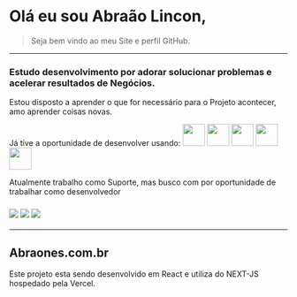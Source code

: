 # Olá eu sou Abraão Lincon,
> Seja bem vindo ao meu Site e perfil GitHub.

 ---

### Estudo desenvolvimento por adorar solucionar problemas e acelerar resultados de Negócios.

Estou disposto a aprender o que for necessário para o Projeto acontecer, amo aprender coisas novas.

Já tive a oportunidade de desenvolver usando: <img src="https://cdn.jsdelivr.net/gh/devicons/devicon/icons/html5/html5-plain-wordmark.svg" width="40" height="40" /> <img src="https://cdn.jsdelivr.net/gh/devicons/devicon/icons/css3/css3-plain-wordmark.svg" width="40" height="40" /> <img src="https://cdn.jsdelivr.net/gh/devicons/devicon/icons/javascript/javascript-plain.svg" width="40" height="40" /> <img src="https://cdn.jsdelivr.net/gh/devicons/devicon/icons/react/react-original-wordmark.svg" width="40" height="40" /> <img src="https://cdn.jsdelivr.net/gh/devicons/devicon/icons/git/git-original.svg" width="40" height="40" />
          
Atualmente trabalho como Suporte, mas busco com por oportunidade de trabalhar como desenvolvedor

### <a href="https://instagram.com/Abraones_" target="_blank"><img src="https://img.shields.io/badge/-Instagram-%23E4405F?style=for-the-badge&logo=instagram&logoColor=white" target="_blank"></a> <a href = "mailto:abraaobenites@gmail.com"><img src="https://img.shields.io/badge/Gmail-D14836?style=for-the-badge&logo=gmail&logoColor=white" target="_blank"></a> <a href="https://www.linkedin.com/in/abraão-lincon-5766aab7" target="_blank"><img src="https://img.shields.io/badge/-LinkedIn-%230077B5?style=for-the-badge&logo=linkedin&logoColor=white" target="_blank"></a>  


--------------------

## Abraones.com.br

Este projeto esta sendo desenvolvido em React e utiliza do NEXT-JS hospedado pela Vercel.

